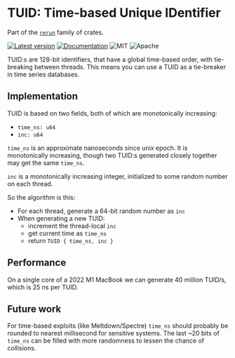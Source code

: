 # TUID: Time-based Unique IDentifier

Part of the [`rerun`](https://github.com/rerun-io/rerun) family of crates.

[![Latest version](https://img.shields.io/crates/v/re_tuid.svg)](https://crates.io/crates/re_tuid)
[![Documentation](https://docs.rs/re_tuid/badge.svg)](https://docs.rs/re_tuid)
![MIT](https://img.shields.io/badge/license-MIT-blue.svg)
![Apache](https://img.shields.io/badge/license-Apache-blue.svg)

TUID:s are 128-bit identifiers, that have a global time-based order, with tie-breaking between threads. This means you can use a TUID as a tie-breaker in time series databases.

## Implementation
TUID is based on two fields, both of which are monotonically increasing:

* `time_ns: u64`
* `inc: u64`

`time_ns` is an approximate nanoseconds since unix epoch. It is monotonically increasing, though two TUID:s generated closely together may get the same `time_ns`.

`inc` is a monotonically increasing integer, initialized to some random number on each thread.

So the algorithm is this:

* For each thread, generate a 64-bit random number as `inc`
* When generating a new TUID:
    * increment the thread-local `inc`
    * get current time as `time_ns`
    * return `TUID { time_ns, inc }`

## Performance
On a single core of a 2022 M1 MacBook we can generate 40 million TUID/s, which is 25 ns per TUID.

## Future work
For time-based exploits (like Meltdown/Spectre) `time_ns` should probably be rounded to nearest millisecond for sensitive systems. The last ~20 bits of `time_ns` can be filled with more randomness to lessen the chance of collisions.
